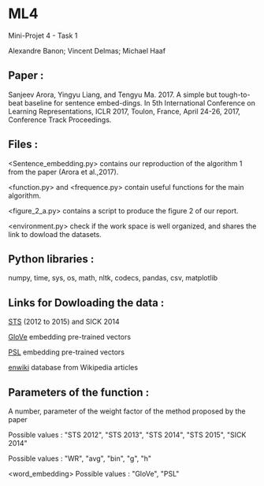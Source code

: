 # ML4
Mini-Projet 4 - Task 1


Alexandre Banon; Vincent Delmas; Michael Haaf



## Paper :

Sanjeev Arora, Yingyu Liang, and Tengyu Ma. 2017. A simple but tough-to-beat baseline for sentence embed-dings. In 5th International Conference on Learning Representations, ICLR 2017, Toulon, France, April 24-26, 2017, Conference Track Proceedings.



## Files :

<Sentence_embedding.py> contains our reproduction of the algorithm 1 from the paper (Arora et al.,2017).

<function.py> and <frequence.py> contain useful functions for the main algorithm.

<figure_2_a.py> contains a script to produce the figure 2 of our report.

<environment.py> check if the work space is well organized, and shares the link to dowload the datasets.



## Python libraries :

numpy, time, sys, os, math, nltk, codecs, pandas, csv, matplotlib



## Links for Dowloading the data :

[STS](https://github.com/brmson/dataset-sts/tree/master/data/sts) (2012 to 2015) and SICK 2014

[GloVe](http://nlp.stanford.edu/data/glove.6B.zip) embedding pre-trained vectors

[PSL](https://drive.google.com/file/d/0B9w48e1rj-MOck1fRGxaZW1LU2M/view?usp=sharing) embedding pre-trained vectors

[enwiki](https://github.com/IlyaSemenov/wikipedia-word-frequency/tree/master/results) database from Wikipedia articles


## Parameters of the function <Algo> :
  
<a> A number, parameter of the weight factor of the method proposed by the paper

<task> Possible values :   "STS 2012", "STS 2013", "STS 2014", "STS 2015", "SICK 2014"

<methode> Possible values :   "WR", "avg", "bin", "g", "h"

<word_embedding> Possible values :   "GloVe", "PSL"




